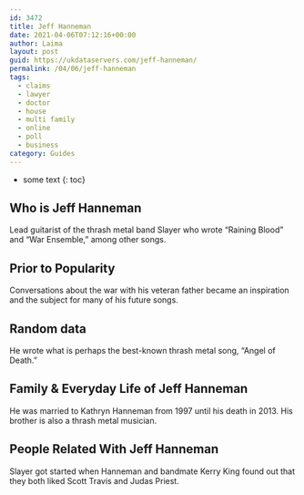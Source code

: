 ```yaml
---
id: 3472
title: Jeff Hanneman
date: 2021-04-06T07:12:16+00:00
author: Laima
layout: post
guid: https://ukdataservers.com/jeff-hanneman/
permalink: /04/06/jeff-hanneman
tags:
  - claims
  - lawyer
  - doctor
  - house
  - multi family
  - online
  - poll
  - business
category: Guides
---
```


* some text
{: toc}


## Who is Jeff Hanneman
                  
                  
                  
Lead guitarist of the thrash metal band Slayer who wrote &#8220;Raining Blood&#8221; and &#8220;War Ensemble,&#8221; among other songs.
                  
              
            
              
            
                
                
                
## Prior to Popularity
                  
                  
                  
Conversations about the war with his veteran father became an inspiration and the subject for many of his future songs.
                  
              
            
              
            
                
                
                
## Random data
                  
                  
                  
He wrote what is perhaps the best-known thrash metal song, &#8220;Angel of Death.&#8221;
                  
              
            
              
            
                
                
                
## Family & Everyday Life of Jeff Hanneman
                  
                  
                  
He was married to Kathryn Hanneman from 1997 until his death in 2013. His brother is also a thrash metal musician.
                  
              
            
              
            
                
                
                
## People Related With Jeff Hanneman
                  
                  
                  
Slayer got started when Hanneman and bandmate Kerry King found out that they both liked Scott Travis and Judas Priest.
                  
              
            
              
            
                
              
            
              
              
            
            
              
            
          
          
          